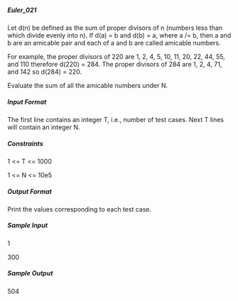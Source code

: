 ##### Euler_021
Let d(n) be defined as the sum of proper divisors of n (numbers less than  which divide evenly into n).
If d(a) = b and d(b) = a, where a /= b, then a and b are an amicable pair and each of a and b are called amicable numbers.

For example, the proper divisors of 220 are 1, 2, 4, 5, 10, 11, 20, 22, 44, 55, and 110 therefore d(220) = 284.
The proper divisors of 284 are 1, 2, 4, 71, and 142 so d(284) = 220.

Evaluate the sum of all the amicable numbers under N.

##### Input Format

The first line contains an integer T, i.e., number of test cases.
Next T lines will contain an integer N.

##### Constraints

1 <= T <= 1000

1 <= N <= 10e5

##### Output Format

Print the values corresponding to each test case.

##### Sample Input

1

300

##### Sample Output

504